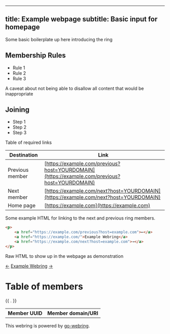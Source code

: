 <!--
SPDX-FileCopyrightText: 2021 Amolith <amolith@secluded.site>

SPDX-License-Identifier: CC0-1.0
-->

---
title: Example webpage
subtitle: Basic input for homepage
---

Some basic boilerplate up here introducing the ring

## Membership Rules

- Rule 1
- Rule 2
- Rule 3

A caveat about not being able to disallow all content that would be
inappropriate

## Joining

* Step 1
* Step 2
* Step 3

Table of required links

| Destination     | Link                                                                                         |
|-----------------|----------------------------------------------------------------------------------------------|
| Previous member | [https://example.com/previous?host=YOURDOMAIN](https://example.com/previous?host=YOURDOMAIN) |
| Next member     | [https://example.com/next?host=YOURDOMAIN](https://example.com/next?host=YOURDOMAIN)         |
| Home page       | [https://example.com](https://example.com)                                                   |

Some example HTML for linking to the next and previous ring members.

```html
<p>
    <a href="https://example.com/previous?host=example.com">←</a>
    <a href="https://example.com/">Example Webring</a>
    <a href="https://example.com/next?host=example.com">→</a>
</p>
```

Raw HTML to show up in the webpage as demonstration

<p>
    <a href="https://example.com/previous?host=example.com">←</a>
    <a href="https://example.com/">Example Webring</a>
    <a href="https://example.com/next?host=example.com">→</a>
</p>

# Table of members
<table>
  <tr>
    <th>Member UUID</th>
    <th>Member domain/URI</th>
  </tr>
  {{ . }}
</table>

This webring is powered by [go-webring](https://git.sr.ht/~amolith/go-webring).
